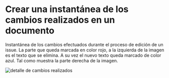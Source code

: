 # Crear una instantánea de los cambios realizados en un documento

Instantánea de los cambios efectuados durante el proceso de edición de un issue. La parte que queda marcada en color rojo, a la izquierda de la imagen es el texto que se elimina. A su vez el nuevo texto queda marcado de color azul. Tal como muestra la parte derecha de la imagen.


![detalle de cambios realizados](https://raw.githubusercontent.com/moranjosep/spain-handbook/main/manuales/github/assets/instanta%CC%81nea-cambios-realizados-en-un-documento.webp "Instantánea de cambios realizados")
